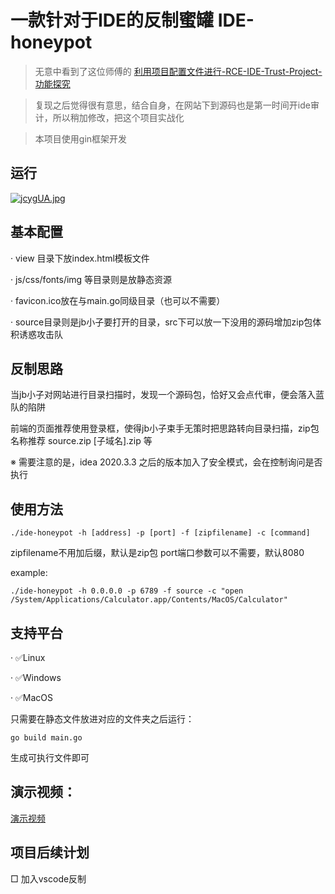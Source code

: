 # 一款针对于IDE的反制蜜罐 IDE-honeypot

> 无意中看到了这位师傅的 [利用项目配置文件进行-RCE-IDE-Trust-Project-功能探究](https://rmb122.com/2021/10/02/%E5%88%A9%E7%94%A8%E9%A1%B9%E7%9B%AE%E9%85%8D%E7%BD%AE%E6%96%87%E4%BB%B6%E8%BF%9B%E8%A1%8C-RCE-IDE-Trust-Project-%E5%8A%9F%E8%83%BD%E6%8E%A2%E7%A9%B6/)

> 复现之后觉得很有意思，结合自身，在网站下到源码也是第一时间开ide审计，所以稍加修改，把这个项目实战化

> 本项目使用gin框架开发

## 运行

[![jcygUA.jpg](https://s1.ax1x.com/2022/07/11/jcygUA.jpg)](https://imgtu.com/i/jcygUA)

## 基本配置

· view 目录下放index.html模板文件

· js/css/fonts/img 等目录则是放静态资源

· favicon.ico放在与main.go同级目录（也可以不需要）

· source目录则是jb小子要打开的目录，src下可以放一下没用的源码增加zip包体积诱惑攻击队

## 反制思路

当jb小子对网站进行目录扫描时，发现一个源码包，恰好又会点代审，便会落入蓝队的陷阱

前端的页面推荐使用登录框，使得jb小子束手无策时把思路转向目录扫描，zip包名称推荐 source.zip [子域名].zip 等

※ 需要注意的是，idea 2020.3.3 之后的版本加入了安全模式，会在控制询问是否执行

## 使用方法

```
./ide-honeypot -h [address] -p [port] -f [zipfilename] -c [command]
```

zipfilename不用加后缀，默认是zip包
port端口参数可以不需要，默认8080

example:

```
./ide-honeypot -h 0.0.0.0 -p 6789 -f source -c "open /System/Applications/Calculator.app/Contents/MacOS/Calculator"
```
## 支持平台

· ✅Linux

· ✅Windows

· ✅MacOS

只需要在静态文件放进对应的文件夹之后运行：

```
go build main.go
```

生成可执行文件即可

## 演示视频：

[演示视频](https://www.bilibili.com/video/BV1JY4y1J7NQ/)

## 项目后续计划

□ 加入vscode反制
